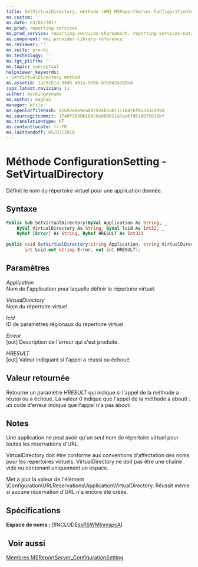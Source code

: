 ```yaml
---
title: SetVirtualDirectory, méthode (WMI MSReportServer_ConfigurationSetting) | Microsoft Docs
ms.custom: ''
ms.date: 03/01/2017
ms.prod: reporting-services
ms.prod_service: reporting-services-sharepoint, reporting-services-native
ms.component: wmi-provider-library-reference
ms.reviewer: ''
ms.suite: pro-bi
ms.technology: ''
ms.tgt_pltfrm: ''
ms.topic: conceptual
helpviewer_keywords:
- SetVirtualDirectory method
ms.assetid: 1a25cb1d-38d5-401a-970b-87b642a780e4
caps.latest.revision: 11
author: markingmyname
ms.author: maghan
manager: kfile
ms.openlocfilehash: e1692ea69ca807924b55811110476f01333cd99d
ms.sourcegitcommit: 1740f3090b168c0e809611a7aa6fd514075616bf
ms.translationtype: HT
ms.contentlocale: fr-FR
ms.lasthandoff: 05/03/2018
---
```

# <a name="configurationsetting-method---setvirtualdirectory"></a>Méthode ConfigurationSetting - SetVirtualDirectory
  Définit le nom du répertoire virtuel pour une application donnée.  
  
## <a name="syntax"></a>Syntaxe  
  
```vb  
Public Sub SetVirtualDirectory(ByVal Application As String, _  
    ByVal VirtualDirectory As String, ByVal lcid As Int32, _  
    ByRef [Error] As String, ByRef HRESULT As Int32)  
```  
  
```csharp  
public void SetVirtualDirectory(string Application, string VirtualDirectory,   
       int Lcid,out string Error, out int HRESULT);  
```  
  
## <a name="parameters"></a>Paramètres  
 *Application*  
 Nom de l'application pour laquelle définir le répertoire virtuel.  
  
 *VirtualDirectory*  
 Nom du répertoire virtuel.  
  
 *lcid*  
 ID de paramètres régionaux du répertoire virtuel.  
  
 *Erreur*  
 [out] Description de l'erreur qui s'est produite.  
  
 *HRESULT*  
 [out] Valeur indiquant si l'appel a réussi ou échoué.  
  
## <a name="return-value"></a>Valeur retournée  
 Retourne un paramètre *HRESULT* qui indique si l'appel de la méthode a réussi ou a échoué. La valeur 0 indique que l'appel de la méthode a abouti ; un code d'erreur indique que l'appel n'a pas abouti.  
  
## <a name="remarks"></a>Notes   
 Une application ne peut avoir qu'un seul nom de répertoire virtuel pour toutes les réservations d'URL.  
  
 VirtualDirectory doit être conforme aux conventions d'affectation des noms pour les répertoires virtuels. VirtualDirectory ne doit pas être une chaîne vide ou contenant uniquement un espace.  
  
 Met à jour la valeur de l'élément \Configuration\URLReservations\Application\VirtualDirectory. Réussit même si aucune réservation d'URL n'a encore été créée.  
  
## <a name="requirements"></a>Spécifications  
 **Espace de noms :** [!INCLUDE[ssRSWMInmspcA](../../includes/ssrswminmspca-md.md)]  
  
## <a name="see-also"></a> Voir aussi  
 [Membres MSReportServer_ConfigurationSetting](../../reporting-services/wmi-provider-library-reference/msreportserver-configurationsetting-members.md)  
  
  
